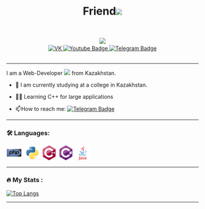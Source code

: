 <div id="header" align="center">
  <h1>
    Friend<img src="https://c.tenor.com/DLWGvDkhhyMAAAAi/gray-hair-big-eyes.gif" width="80px"/>
  <br><br>
</h1>
  <img src="https://c.tenor.com/rR90LoR-KUIAAAAi/codemodeon-code.gif" width="350"/>

  <div id="badges">
    <a href="https://www.vk.com/dimawinchester">
      <img src="https://img.shields.io/badge/ВКонтакте-blue?style=for-the-badge&logo=vk&logoColor=blue" alt="VK"/>
    </a>
    <a href="https://www.youtube.com/channel/UC351togx6bSfUYyEh-ELHvw">
      <img src="https://img.shields.io/badge/YouTube-red?style=for-the-badge&logo=youtube&logoColor=white" alt="Youtube Badge"/>
    </a>
    <a href="https://www.t.me/teanus">
      <img src="https://img.shields.io/badge/Telegram-blue?style=for-the-badge&logo=Telegram&logoColor=white" alt="Telegram Badge"/>
    </a>
  </div>
  <img src="https://komarev.com/ghpvc/?username=teanus&style=flat-square&color=blue" alt=""/>

</div>

---

I am a Web-Developer <img src="https://media.giphy.com/media/WUlplcMpOCEmTGBtBW/giphy.gif" width="30"> from Kazakhstan.
- :school: I am currently studying at a college in Kazakhstan.

- :man_technologist: Learning C++ for large applications


- :mailbox:How to reach me: [![Telegram Badge](https://img.shields.io/badge/-send-blue?style=flat&logo=Telegram&logoColor=white)](t.me/teanus)

---

### :hammer_and_wrench: Languages:
<div>
  <img src="https://github.com/devicons/devicon/blob/master/icons/php/php-original.svg" title="PHP"  alt="PHP" width="40" height="40"/>&nbsp;
  <img src="https://github.com/devicons/devicon/blob/master/icons/python/python-original.svg" title="Python"  alt="Python" width="40" height="40"/>
  <img src="https://github.com/devicons/devicon/blob/master/icons/cplusplus/cplusplus-original.svg" title="C++"  alt="C++" width="40" height="40"/>
  <img src="https://github.com/devicons/devicon/blob/master/icons/csharp/csharp-original.svg" title="C#"  alt="C#" width="40" height="40"/>
  <img src="https://github.com/devicons/devicon/blob/master/icons/java/java-original-wordmark.svg" title="Java" alt="Java" width="40" height="40"/>&nbsp;
</div>

---

### :fire: My Stats :
[![Top Langs](https://github-readme-stats.vercel.app/api/top-langs/?username=teanus&layout=compact&theme=vision-friendly-dark)](https://github.com/anuraghazra/github-readme-stats)

---


